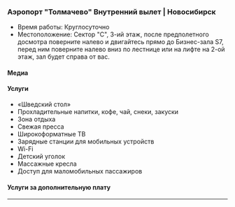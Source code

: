 
### Аэропорт "Толмачево" Внутренний вылет | Новосибирск
* Время работы: Круглосуточно
* Местоположение: Сектор "С", 3-ий этаж, после предполетного досмотра поверните налево и двигайтесь прямо до Бизнес-зала S7, перед ним поверните налево вниз по лестнице или на лифте на 2-ой этаж, зал будет справа от вас.

#### Медиа

#### Услуги
* «Шведский стол»
* Прохладительные напитки, кофе, чай, снеки, закуски
* Зона отдыха
* Свежая пресса
* Широкоформатные ТВ
* Зарядные станции для мобильных устройств
* Wi-Fi
* Детский уголок
* Массажные кресла
* Доступ для маломобильных пассажиров

#### Услуги за дополнительную плату 
---
